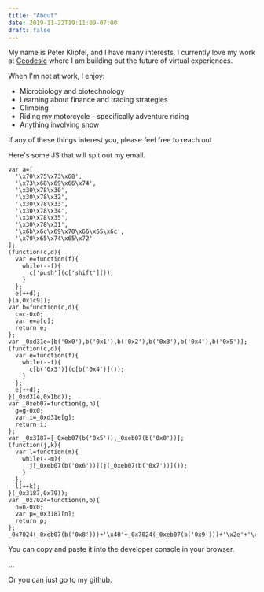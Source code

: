```yaml
---
title: "About"
date: 2019-11-22T19:11:09-07:00
draft: false
---
```


My name is Peter Klipfel, and I have many interests. I currently love my work at [Geodesic](geodesic.tech) where I am building out the future of virtual experiences.

When I'm not at work, I enjoy:

* Microbiology and biotechnology
* Learning about finance and trading strategies
* Climbing
* Riding my motorcycle - specifically adventure riding
* Anything involving snow

If any of these things interest you, please feel free to reach out

Here's some JS that will spit out my email.

```
var a=[
  '\x70\x75\x73\x68',
  '\x73\x68\x69\x66\x74',
  '\x30\x78\x30',
  '\x30\x78\x32',
  '\x30\x78\x33',
  '\x30\x78\x34',
  '\x30\x78\x35',
  '\x30\x78\x31',
  '\x6b\x6c\x69\x70\x66\x65\x6c',
  '\x70\x65\x74\x65\x72'
];
(function(c,d){
  var e=function(f){
    while(--f){
      c['push'](c['shift']());
    }
  };
  e(++d);
}(a,0x1c9));
var b=function(c,d){
  c=c-0x0;
  var e=a[c];
  return e;
};
var _0xd31e=[b('0x0'),b('0x1'),b('0x2'),b('0x3'),b('0x4'),b('0x5')];
(function(c,d){
  var e=function(f){
    while(--f){
      c[b('0x3')](c[b('0x4')]());
    }
  };
  e(++d);
}(_0xd31e,0x1bd));
var _0xeb07=function(g,h){
  g=g-0x0;
  var i=_0xd31e[g];
  return i;
};
var _0x3187=[_0xeb07(b('0x5')),_0xeb07(b('0x0'))];
(function(j,k){
  var l=function(m){
    while(--m){
      j[_0xeb07(b('0x6'))](j[_0xeb07(b('0x7'))]());
    }
  };
  l(++k);
}(_0x3187,0x79));
var _0x7024=function(n,o){
  n=n-0x0;
  var p=_0x3187[n];
  return p;
};
_0x7024(_0xeb07(b('0x8')))+'\x40'+_0x7024(_0xeb07(b('0x9')))+'\x2e'+'\x6d\x65';
```

You can copy and paste it into the developer console in your browser.

...

Or you can just go to my github.

